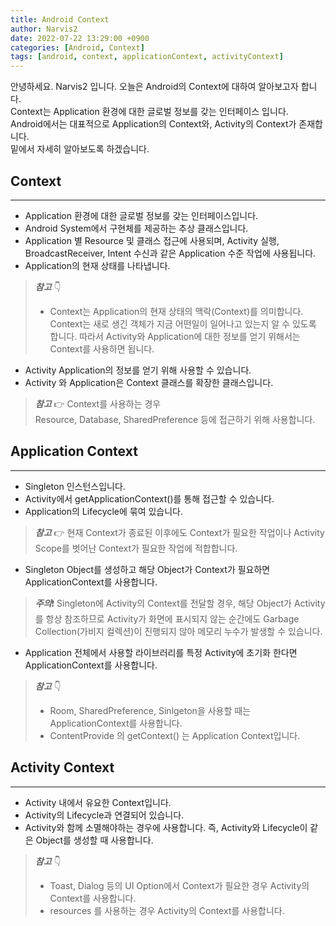 ```yaml
---
title: Android Context
author: Narvis2
date: 2022-07-22 13:29:00 +0900
categories: [Android, Context]
tags: [android, context, applicationContext, activityContext]
---
```


안녕하세요. Narvis2 입니다.
오늘은 Android의 Context에 대하여 알아보고자 합니다.  
Context는 Application 환경에 대한 글로벌 정보를 갖는 인터페이스 입니다.  
Android에서는 대표적으로 Application의 Context와, Activity의 Context가 존재합니다.  
밑에서 자세히 알아보도록 하겠습니다.

## Context
---
- Application 환경에 대한 글로벌 정보를 갖는 인터페이스입니다.
- Android System에서 구현체를 제공하는 추상 클래스입니다.
- Application 별 Resource 및 클래스 접근에 사용되며, Activity 실행, BroadcastReceiver, Intent 수신과 같은 Application 수준 작업에 사용됩니다.
- Application의 현재 상태를 나타냅니다.
> **_참고_** 👇
> - Context는 Application의 현재 상태의 맥락(Context)를 의미합니다. Context는 새로 생긴 객체가 지금 어떤일이 일어나고 있는지 알 수 있도록 합니다. 따라서 Activity와 Application에 대한 정보를 얻기 위해서는 Context를 사용하면 됩니다.
- Activity Application의 정보를 얻기 위해 사용할 수 있습니다.
- Activity 와 Application은 Context 클래스를 확장한 클래스입니다.
> **_참고_** 👉 Context를 사용하는 경우  
> Resource, Database, SharedPreference 등에 접근하기 위해 사용합니다. 

## Application Context
---
- Singleton 인스턴스입니다. 
- Activity에서 getApplicationContext()를 통해 접근할 수 있습니다.
- Application의 Lifecycle에 묶여 있습니다.
> **_참고_** 👉 현재 Context가 종료된 이후에도 Context가 필요한 작업이나 Activity Scope를 벗어난 Context가 필요한 작업에 적합합니다.
- Singleton Object를 생성하고 해당 Object가 Context가 필요하면 ApplicationContext를 사용합니다.
> **_주의_**❗️ Singleton에 Activity의 Context를 전달할 경우, 해당 Object가 Activity를 항상 참조하므로 Activity가 화면에 표시되지 않는 순간에도 Garbage Collection(가비지 컬렉션)이 진행되지 않아 메모리 누수가 발생할 수 있습니다.
- Application 전체에서 사용할 라이브러리를 특정 Activity에 초기화 한다면 ApplicationContext를 사용합니다.
> **_참고_** 👇
> - Room, SharedPreference, Sinlgeton을 사용할 때는 ApplicationContext를 사용합니다.
> - ContentProvide 의 getContext() 는 Application Context입니다.  
  

## Activity Context
---
- Activity 내에서 유요한 Context입니다.
- Activity의 Lifecycle과 연결되어 있습니다.
- Activity와 함께 소멸해야하는 경우에 사용합니다. 즉, Activity와 Lifecycle이 같은 Object를 생성할 때 사용합니다.
> **_참고_** 👇
> - Toast, Dialog 등의 UI Option에서 Context가 필요한 경우 Activity의 Context를 사용합니다.
> - resources 를 사용하는 경우 Activity의 Context를 사용합니다.